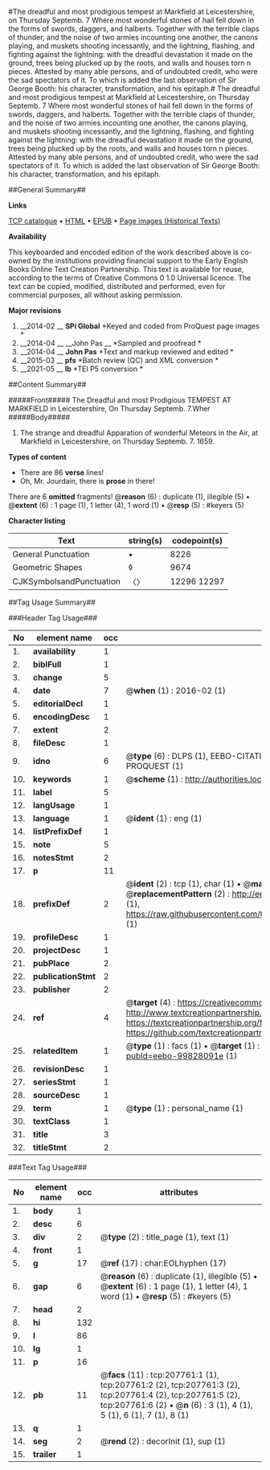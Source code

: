 #The dreadful and most prodigious tempest at Markfield at Leicestershire, on Thursday Septemb. 7 Where most wonderful stones of hail fell down in the forms of swords, daggers, and halberts. Together with the terrible claps of thunder, and the noise of two armies incounting one another, the canons playing, and muskets shooting incessantly, and the lightning, flashing, and fighting against the lightning: with the dreadful devastation it made on the ground, trees being plucked up by the roots, and walls and houses torn n pieces. Attested by many able persons, and of undoubted credit, who were the sad spectators of it. To which is added the last observation of Sir George Booth: his character, transformation, and his epitaph.#
The dreadful and most prodigious tempest at Markfield at Leicestershire, on Thursday Septemb. 7 Where most wonderful stones of hail fell down in the forms of swords, daggers, and halberts. Together with the terrible claps of thunder, and the noise of two armies incounting one another, the canons playing, and muskets shooting incessantly, and the lightning, flashing, and fighting against the lightning: with the dreadful devastation it made on the ground, trees being plucked up by the roots, and walls and houses torn n pieces. Attested by many able persons, and of undoubted credit, who were the sad spectators of it. To which is added the last observation of Sir George Booth: his character, transformation, and his epitaph.

##General Summary##

**Links**

[TCP catalogue](http://www.ota.ox.ac.uk/tcp/)  • 
[HTML](http://tei.it.ox.ac.uk/tcp/Texts-HTML/free/B21/B21352.html)  • 
[EPUB](http://tei.it.ox.ac.uk/tcp/Texts-EPUB/free/B21/B21352.epub) • 
[Page images (Historical Texts)](https://historicaltexts.jisc.ac.uk/eebo-99828091e)

**Availability**

This keyboarded and encoded edition of the work described above is co-owned by the
    institutions providing financial support to the Early English Books Online Text Creation
    Partnership. This text is available for reuse, according to the terms of  Creative Commons 0 1.0 Universal
    licence. The text can be copied, modified, distributed and performed, even for commercial
    purposes, all without asking permission.

**Major revisions**

1. __2014-02 __ __SPi Global__ *Keyed and coded from ProQuest page images *
1. __2014-04 __ __John Pas __ *Sampled and proofread *
1. __2014-04 __ __John Pas__ *Text and markup reviewed and edited *
1. __2015-03 __ __pfs__ *Batch review (QC) and XML conversion *
1. __2021-05 __ __lb__ *TEI P5 conversion *

##Content Summary##

#####Front#####
The Dreadful and most Prodigious TEMPEST AT MARKFIELD in Leicestershire, On Thursday Septemb. 7.Wher
#####Body#####

1. The strange and dreadful Apparation of wonderful Meteors in the Air, at Markfield in Leicestershire, on Thursday Septemb. 7. 1659.

**Types of content**

  * There are 86 **verse** lines!
  * Oh, Mr. Jourdain, there is **prose** in there!

There are 6 **omitted** fragments! 
 @__reason__ (6) : duplicate (1), illegible (5)  •  @__extent__ (6) : 1 page (1), 1 letter (4), 1 word (1)  •  @__resp__ (5) : #keyers (5)

**Character listing**


|Text|string(s)|codepoint(s)|
|---|---|---|
|General Punctuation|•|8226|
|Geometric Shapes|◊|9674|
|CJKSymbolsandPunctuation|〈〉|12296 12297|

##Tag Usage Summary##

###Header Tag Usage###

|No|element name|occ|attributes|
|---|---|---|---|
|1.|__availability__|1||
|2.|__biblFull__|1||
|3.|__change__|5||
|4.|__date__|7| @__when__ (1) : 2016-02 (1)|
|5.|__editorialDecl__|1||
|6.|__encodingDesc__|1||
|7.|__extent__|2||
|8.|__fileDesc__|1||
|9.|__idno__|6| @__type__ (6) : DLPS (1), EEBO-CITATION (1), VID (1), EEBO-PROQUEST (1), STC (1), PROQUEST (1)|
|10.|__keywords__|1| @__scheme__ (1) : http://authorities.loc.gov/ (1)|
|11.|__label__|5||
|12.|__langUsage__|1||
|13.|__language__|1| @__ident__ (1) : eng (1)|
|14.|__listPrefixDef__|1||
|15.|__note__|5||
|16.|__notesStmt__|2||
|17.|__p__|11||
|18.|__prefixDef__|2| @__ident__ (2) : tcp (1), char (1)  •  @__matchPattern__ (2) : ([0-9\-]+):([0-9IVX]+) (1), (.+) (1)  •  @__replacementPattern__ (2) : http://eebo.chadwyck.com/downloadtiff?vid=$1&page=$2 (1), https://raw.githubusercontent.com/textcreationpartnership/Texts/master/tcpchars.xml#$1 (1)|
|19.|__profileDesc__|1||
|20.|__projectDesc__|1||
|21.|__pubPlace__|2||
|22.|__publicationStmt__|2||
|23.|__publisher__|2||
|24.|__ref__|4| @__target__ (4) : https://creativecommons.org/publicdomain/zero/1.0/ (1), http://www.textcreationpartnership.org/docs/. (1), https://textcreationpartnership.org/faq/#faq05 (1), https://github.com/textcreationpartnership (1)|
|25.|__relatedItem__|1| @__type__ (1) : facs (1)  •  @__target__ (1) : https://data.historicaltexts.jisc.ac.uk/view?pubId=eebo-99828091e (1)|
|26.|__revisionDesc__|1||
|27.|__seriesStmt__|1||
|28.|__sourceDesc__|1||
|29.|__term__|1| @__type__ (1) : personal_name (1)|
|30.|__textClass__|1||
|31.|__title__|3||
|32.|__titleStmt__|2||


###Text Tag Usage###

|No|element name|occ|attributes|
|---|---|---|---|
|1.|__body__|1||
|2.|__desc__|6||
|3.|__div__|2| @__type__ (2) : title_page (1), text (1)|
|4.|__front__|1||
|5.|__g__|17| @__ref__ (17) : char:EOLhyphen (17)|
|6.|__gap__|6| @__reason__ (6) : duplicate (1), illegible (5)  •  @__extent__ (6) : 1 page (1), 1 letter (4), 1 word (1)  •  @__resp__ (5) : #keyers (5)|
|7.|__head__|2||
|8.|__hi__|132||
|9.|__l__|86||
|10.|__lg__|1||
|11.|__p__|16||
|12.|__pb__|11| @__facs__ (11) : tcp:207761:1 (1), tcp:207761:2 (2), tcp:207761:3 (2), tcp:207761:4 (2), tcp:207761:5 (2), tcp:207761:6 (2)  •  @__n__ (6) : 3 (1), 4 (1), 5 (1), 6 (1), 7 (1), 8 (1)|
|13.|__q__|1||
|14.|__seg__|2| @__rend__ (2) : decorInit (1), sup (1)|
|15.|__trailer__|1||
